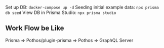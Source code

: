 Set up DB: `docker-compose up -d`
Seeding initial example data: `npx prisma db seed`
View DB in Prisma Studio: `npx prisma studio`

## Work Flow be Like

Prisma => Pothos/plugin-prisma => Pothos => GraphQL Server
